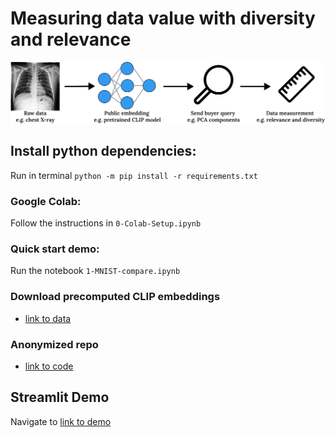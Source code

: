 # Measuring data value with diversity and relevance



![overview diagram](files/data-measure-overview.png)

## Install python dependencies:
Run in terminal `python -m pip install -r requirements.txt`

### Google Colab:
Follow the instructions in `0-Colab-Setup.ipynb`

### Quick start demo:
Run the notebook `1-MNIST-compare.ipynb`

### Download precomputed CLIP embeddings
- [link to data](https://figshare.com/s/06bdbbe7c6133d2b2bb7)


### Anonymized repo
- [link to code](https://anonymous.4open.science/r/data-valuation-302F)

## Streamlit Demo

Navigate to [link to demo](https://appdemo0.streamlit.app)
